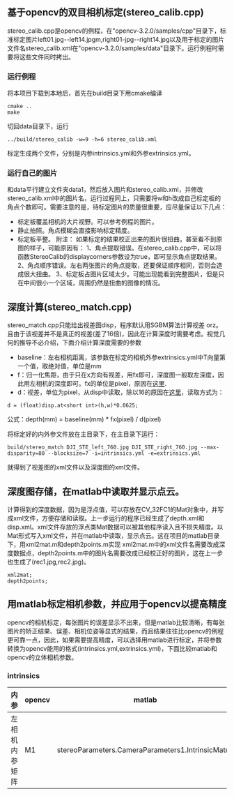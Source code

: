 ## 基于opencv的双目相机标定(stereo_calib.cpp)
stereo_calib.cpp是opencv的例程，在"opencv-3.2.0/samples/cpp"目录下，标准标定图片left01.jpg--left14.jpgm,right01-jpg--right14.jpg以及用于标定的图片文件名stereo_calib.xml在"opencv-3.2.0/samples/data"目录下。运行例程时需要将这些文件同时拷出。

### 运行例程
将本项目下载到本地后，首先在build目录下用cmake编译
```
cmake ..
make
```
切回data目录下，运行
```
../build/stereo_calib -w=9 -h=6 stereo_calib.xml
```
标定生成两个文件，分别是内参intrinsics.yml和外参extrinsics.yml。

### 运行自己的图片
和data平行建立文件夹data1，然后放入图片和stereo_calib.xml，并修改stereo_calib.xml中的图片名，运行过程同上，只需要将w和h改成自己标定板的角点个数即可。需要注意的是，待标定图片的质量很重要，应尽量保证以下几点：
* 标定板覆盖相机的大片视野。可以参考例程的图片。
* 静止拍照。角点模糊会直接影响标定精度。
* 标定板平整。
附注：
如果标定的结果校正出来的图片很扭曲，甚至看不到原图的样子，可能原因有：
1、角点提取错误。在stereo_calib.cpp中，可以将函数StereoCalib的displaycorners参数设为true，即可显示角点提取结果。
2、角点顺序错误。左右两张图片的角点提取，还要保证顺序相同，否则会造成很大扭曲。
3、标定板占图片区域太少。可能出现能看到完整图片，但是只在中间很小一个区域，周围仍然是扭曲的图像的情况。

## 深度计算(stereo_match.cpp)
stereo_match.cpp只能给出视差图disp，程序默认用SGBM算法计算视差 orz。且由于该视差并不是真正的视差(差了16倍)，因此在计算深度时需要考虑。视觉几何的推导不必介绍，下面介绍计算深度需要的参数
* baseline：左右相机距离，该参数在标定的相机外参extrinsics.yml中T向量第一个值，取绝对值，单位是mm
* f：归一化焦距，由于只在x方向有视差，用fx即可，深度图一般取左深度，因此用左相机的深度即可。fx的单位是pixel，原因在[这里](https://blog.csdn.net/tercel_zhang/article/details/90523181).
* d：视差，单位为pixel，从disp中读取，除以16的原因在[这里](https://blog.csdn.net/bennygato/article/details/37704259)，读取方式为：
```
d = (float)disp.at<short int>(h,w)*0.0625;
```
公式：depth(mm) = baseline(mm) * fx(pixel) / d(pixel)

将标定好的内外参文件放在主目录下，在主目录下运行：
```
build/stereo_match DJI_STE_left_760.jpg DJI_STE_right_760.jpg --max-disparity=80 --blocksize=7 -i=intrinsics.yml -e=extrinsics.yml
```
就得到了视差图的xml文件以及深度图的xml文件。

## 深度图存储，在matlab中读取并显示点云。
计算得到的深度数据，因为是浮点值，可以存放在CV_32FC1的Mat对象中，并写成xml文件，方便存储和读取。上一步运行的程序已经生成了depth.xml和disp.xml。xml文件存放的浮点类Mat数据可以被其他程序读入且不损失精度。以Mat形式写入xml文件，并在matlab中读取，显示点云。这在项目的matlab目录下，用xml2mat.m和depth2points.m实现
xml2mat.m中的xml文件名需要改成深度数据点，depth2points.m中的图片名需要改成已经校正好的图片，这在上一步也生成了(rec1.jpg,rec2.jpg)。
```
xml2mat;
depth2points;
```

## 用matlab标定相机参数，并应用于opencv以提高精度
opencv的相机标定，每张图片的误差显示不出来，但是matlab比较清晰，有每张图片的矫正结果、误差、相机位姿等显式的结果，而且结果往往比opencv的例程更可靠一点，因此，如果需要提高精度，可以选择用matlab进行标定，并将参数转换为opencv能用的格式(intrinsics.yml,extrinsics.yml)，下面比较matlab和opencv的立体相机参数。
### intrinsics
|内参|opencv|matlab|
|----|----|----|
|左相机内参矩阵|M1|stereoParameters.CameraParameters1.IntrinsicMatrix|
